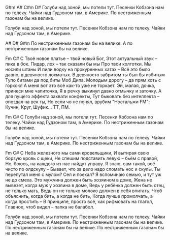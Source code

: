 G#m A# C#m D#
Голуби над зоной, мы потели тут.
Песенки Кобзона нам по телеку.
Чайки над Гудзоном там, в Америке.
По нестриженным газонам бы на велике.

Голуби над зоной, мы потели тут.
Песенки Кобзона нам по телеку.
Чайки над Гудзоном там, в Америке.

A# D# G#m 
По нестриженным газонам бы на велике.
А по нестриженным газонам бы на велике.


Fm C# C
Твоё новое платье – твой новый Бог,
Этот актуальный звук – пика в бок.
Пидар, лох – так сказали бы мы
Про твои колготки. Мы носили штаны
И пили водку на прокуренных хатах –
Всё это было давно, в девяносто лохматых.
В девяносто забритом ты был бы избитым
Тупо битами да под биты Моб Дипа.
Молодым дорогу – да прям хоть с горкою!
А меня вот это всё как-то уже не торкает.
Эй, малая, дочка, принеси мне чапиточка,
Я в речку выкинул давно отмычку и заточку.
А для пущего эффекта захвати конфекты,
Тут быковать без интеллекта – опоздал на век ты,
Но если чо не понял, врубим "Ностальжи FM":
Кучин, Круг, Шуфик... ТТ, ПМ.

Fm C# C
Голуби над зоной, мы потели тут.
Песенки Кобзона нам по телеку.
Чайки над Гудзоном там, в Америке.
По нестриженным газонам бы на велике.

Голуби над зоной, мы потели тут.
Песенки Кобзона нам по телеку.
Чайки над Гудзоном там, в Америке.
По нестриженным газонам бы на велике.

Fm C# C
Неба железного мы сами кровельщики,
И вытирая свою борзую кровь с щеки,
Не спешим подставить левую – бьём с правой,
Но, боюсь, на каждого из нас найдут управу.
Я знаю, сам такой, всё чисто по олдскулу –
Бывает, что за дело надо сломать нос и скулы.
Ты перепутал меня с мулом? Сел и поехал?
Я вспоминаю семью, и тут уж не до смеха.
Это мужчина должен быть хозяином в доме,
Жена не вывезет, когда муж у хозяина в доме,
Ведь у ребёнка должен быть отец, не только мать,
Ведь он не только молоко должен в себя впитать.
Чтоб объяснить, когда бить, а когда не бить,
Когда лучше промолчать, а когда простить –
В принципе, просто всё, как рифмовать на глагол,
Главное, чтоб видел – папка не балабол.

Голуби над зоной, мы потели тут.
Песенки Кобзона нам по телеку.
Чайки над Гудзоном там, в Америке.
По нестриженным газонам бы на велике.
По нестриженным газонам бы на велике.
По нестриженным газонам бы на велике.